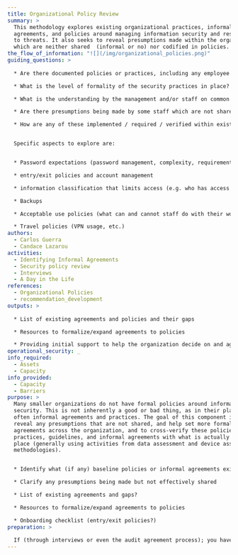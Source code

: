 ```yaml
---
title: Organizational Policy Review
summary: >
  This methodology explores existing organizational practices, informal
  agreements, and policies around managing information security and responding
  to threats. It also seeks to reveal presumptions made within the organization
  which are neither shared  (informal or no) nor codified in policies.
the_flow_of_information: "![](/img/organizational_policies.png)"
guiding_questions: >
  
  * Are there documented policies or practices, including any employee onboarding guidance?

  * What is the level of formality of the security practices in place? are verbal conventions, written documents or something in between?

  * What is the understanding by the management and/or staff on common security practices?

  * Are there presumptions being made by some staff which are not shared?

  * How are any of these implemented / required / verified within existing organizational practice?


  Specific aspects to explore are:


  * Password expectations (password management, complexity, requirements

  * entry/exit policies and account management

  * information classification that limits access (e.g. who has access to financial data? partner data?)

  * Backups

  * Acceptable use policies (what can and cannot staff do with their work devices)

  * Travel policies (VPN usage, etc.)
authors:
  - Carlos Guerra
  - Candace Lazarou
activities:
  - Identifying Informal Agreements
  - Security policy review
  - Interviews
  - A Day in the Life
references:
  - Organizational Policies
  - recommendation_development
outputs: >
  
  * List of existing agreements and policies and their gaps

  * Resources to formalize/expand agreements to policies

  * Providing initial support to help the organization decide on and agree to baseline guidance around critical digital security controls, such as an Onboarding checklist, entry/exit policies, etc
operational_security: _
info_required:
  - Assets
  - Capacity
info_provided:
  - Capacity
  - Barriers
purpose: >
  Many smaller organizations do not have formal policies around information
  security. This is not inherently a good or bad thing, as in their place are
  often informal agreements and practices. The goal of this component is to
  reveal any presumptions that are not shared, and help set more formalized
  agreements across the organization, and to cross-verify these policies,
  practices, guidelines, and informal agreements with what is actually taking
  place (generally using activities from data assessment and device assessment
  methodologies).


  * Identify what (if any) baseline policies or informal agreements exist to respond to common information security and business continuity challenges

  * Clarify any presumptions being made but not effectively shared

  * List of existing agreements and gaps?

  * Resources to formalize/expand agreements to policies

  * Onboarding checklist (entry/exit policies?)
preparation: >
  
  If (through interviews or even the audit agreement process); you have received copies of policies, a thorough review of the written policies is required to assess if they are being followed, enforced, or have changed since being formalized.
---
```

